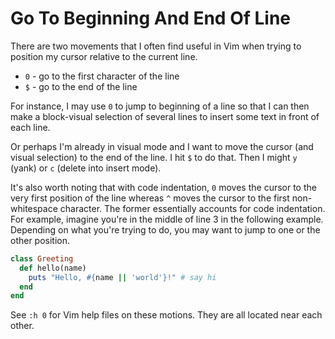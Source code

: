 # Go To Beginning And End Of Line

There are two movements that I often find useful in Vim when trying to position
my cursor relative to the current line.

- `0` - go to the first character of the line
- `$` - go to the end of the line

For instance, I may use `0` to jump to beginning of a line so that I can then
make a block-visual selection of several lines to insert some text in front of
each line.

Or perhaps I'm already in visual mode and I want to move the cursor (and visual
selection) to the end of the line. I hit `$` to do that. Then I might `y`
(yank) or `c` (delete into insert mode).

It's also worth noting that with code indentation, `0` moves the cursor to the
very first position of the line whereas `^` moves the cursor to the first
non-whitespace character. The former essentially accounts for code indentation.
For example, imagine you're in the middle of line 3 in the following example.
Depending on what you're trying to do, you may want to jump to one or the other
position.

```ruby
class Greeting
  def hello(name)
    puts "Hello, #{name || 'world'}!" # say hi
  end
end
```

See `:h 0` for Vim help files on these motions. They are all located near each
other.

